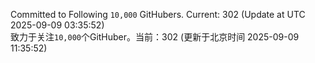 Committed to Following `10,000` GitHubers. Current: <!-- FOLLOWING_COUNT -->302<!-- FOLLOWING_COUNT --> (Update at UTC <!-- LAST_UPDATED -->2025-09-09 03:35:52<!-- LAST_UPDATED -->)<br>
致力于关注`10,000`个GitHuber。当前：<!-- FOLLOWING_COUNT -->302<!-- FOLLOWING_COUNT --> (更新于北京时间 <!-- LAST_UPDATED_CST -->2025-09-09 11:35:52<!-- LAST_UPDATED_CST -->)
